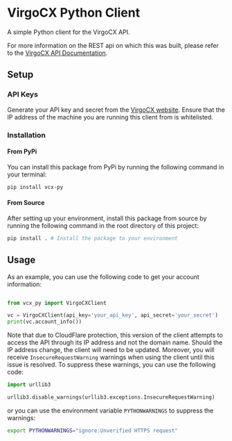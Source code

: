 # VirgoCX Python Client

A simple Python client for the VirgoCX API.

For more information on the REST api on which this was built, please refer to the
[VirgoCX API Documentation](https://github.com/VirgocxDev/VirgocxApiDoc).

## Setup

### API Keys

Generate your API key and secret from the [VirgoCX website](https://virgocx.ca/en-virgocx-api). Ensure
that the IP address of the machine you are running this client from is whitelisted.

### Installation

#### From PyPi
You can install this package from PyPi by running the following command in your terminal:

```bash
pip install vcx-py
```

#### From Source
After setting up your environment, install this package from source by running the following command in the
root directory of this project:

```bash
pip install . # Install the package to your environment
```

## Usage

As an example, you can use the following code to get your account information:

```python

from vcx_py import VirgoCXClient

vc = VirgoCXClient(api_key='your_api_key', api_secret='your_secret')
print(vc.account_info())
```

Note that due to CloudFlare protection, this version of the client attempts to access the API through its
IP address and not the domain name. Should the IP address change, the client will need to be updated.
Moreover, you will receive `InsecureRequestWarning` warnings when using the client until this issue is resolved.
To suppress these warnings, you can use the following code:

```python
import urllib3

urllib3.disable_warnings(urllib3.exceptions.InsecureRequestWarning)
```

or you can use the environment variable `PYTHONWARNINGS` to suppress the warnings:

```bash
export PYTHONWARNINGS="ignore:Unverified HTTPS request"
```